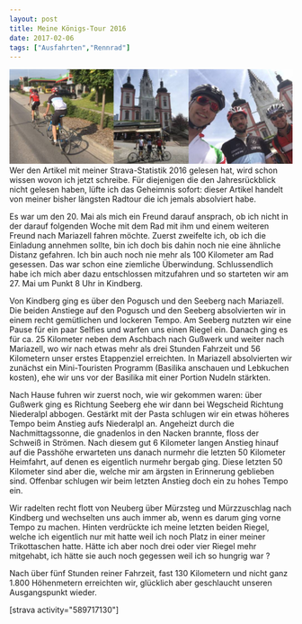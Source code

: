 ```yaml
---
layout: post
title: Meine Königs-Tour 2016
date: 2017-02-06
tags: ["Ausfahrten","Rennrad"]
---
```


![Mariazell 2016 - Fotos vor der Basilika](mariazell-2016-1024x341.jpg)
Wer den Artikel mit meiner Strava-Statistik 2016 gelesen hat, wird schon wissen wovon ich jetzt schreibe. Für diejenigen die den Jahresrückblick nicht gelesen haben, lüfte ich das Geheimnis sofort: dieser Artikel handelt von meiner bisher längsten Radtour die ich jemals absolviert habe.

<!--more-->

Es war um den 20. Mai als mich ein Freund darauf ansprach, ob ich nicht in der darauf folgenden Woche mit dem Rad mit ihm und einem weiteren Freund nach Mariazell fahren möchte. Zuerst zweifelte ich, ob ich die Einladung annehmen sollte, bin ich doch bis dahin noch nie eine ähnliche Distanz gefahren. Ich bin auch noch nie mehr als 100 Kilometer am Rad gesessen. Das war schon eine ziemliche Überwindung. Schlussendlich habe ich mich aber dazu entschlossen mitzufahren und so starteten wir am 27. Mai um Punkt 8 Uhr in Kindberg.

Von Kindberg ging es über den Pogusch und den Seeberg nach Mariazell. Die beiden Anstiege auf den Pogusch und den Seeberg absolvierten wir in einem recht gemütlichen und lockeren Tempo. Am Seeberg nutzten wir eine Pause für ein paar Selfies und warfen uns einen Riegel ein. Danach ging es für ca. 25 Kilometer neben dem Aschbach nach Gußwerk und weiter nach Mariazell, wo wir nach etwas mehr als drei Stunden Fahrzeit und 56 Kilometern unser erstes Etappenziel erreichten. In Mariazell absolvierten wir zunächst ein Mini-Touristen Programm (Basilika anschauen und Lebkuchen kosten), ehe wir uns vor der Basilika mit einer Portion Nudeln stärkten.

Nach Hause fuhren wir zuerst noch, wie wir gekommen waren: über Gußwerk ging es Richtung Seeberg ehe wir dann bei Wegscheid Richtung Niederalpl abbogen. Gestärkt mit der Pasta schlugen wir ein etwas höheres Tempo beim Anstieg aufs Niederalpl an. Angeheizt durch die Nachmittagssonne, die gnadenlos in den Nacken brannte, floss der Schweiß in Strömen.  Nach diesem gut 6 Kilometer langen Anstieg hinauf auf die Passhöhe erwarteten uns danach nurmehr die letzten 50 Kilometer Heimfahrt, auf denen es eigentlich nurmehr bergab ging. Diese letzten 50 Kilometer sind aber die, welche mir am ärgsten in Erinnerung geblieben sind. Offenbar schlugen wir beim letzten Anstieg doch ein zu hohes Tempo ein.

Wir radelten recht flott von Neuberg über Mürzsteg und Mürzzuschlag nach Kindberg und wechselten uns auch immer ab, wenn es darum ging vorne Tempo zu machen. Hinten verdrückte ich meine letzten beiden Riegel, welche ich eigentlich nur mit hatte weil ich noch Platz in einer meiner Trikottaschen hatte. Hätte ich aber noch drei oder vier Riegel mehr mitgehabt, ich hätte sie auch noch gegessen weil ich so hungrig war ?

Nach über fünf Stunden reiner Fahrzeit, fast 130 Kilometern und nicht ganz 1.800 Höhenmetern erreichten wir, glücklich aber geschlaucht unseren Ausgangspunkt wieder.

[strava activity="589717130"]